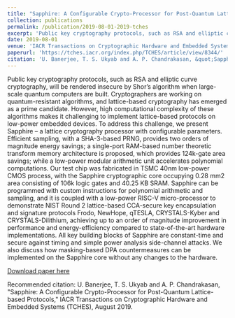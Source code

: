 ```yaml
---
title: "Sapphire: A Configurable Crypto-Processor for Post-Quantum Lattice-based Protocols"
collection: publications
permalink: /publication/2019-08-01-2019-tches
excerpt: 'Public key cryptography protocols, such as RSA and elliptic curve cryptography, will be rendered insecure by Shor’s algorithm when large-scale quantum computers are built. Cryptographers are working on quantum-resistant algorithms, and lattice-based cryptography has emerged as a prime candidate. However, high computational complexity of these algorithms makes it challenging to implement lattice-based protocols on low-power embedded devices. To address this challenge, we present Sapphire – a lattice cryptography processor with configurable parameters. Efficient sampling, with a SHA-3-based PRNG, provides two orders of magnitude energy savings; a single-port RAM-based number theoretic transform memory architecture is proposed, which provides 124k-gate area savings; while a low-power modular arithmetic unit accelerates polynomial computations. Our test chip was fabricated in TSMC 40nm low-power CMOS process, with the Sapphire cryptographic core occupying 0.28 mm2 area consisting of 106k logic gates and 40.25 KB SRAM. Sapphire can be programmed with custom instructions for polynomial arithmetic and sampling, and it is coupled with a low-power RISC-V micro-processor to demonstrate NIST Round 2 lattice-based CCA-secure key encapsulation and signature protocols Frodo, NewHope, qTESLA, CRYSTALS-Kyber and CRYSTALS-Dilithium, achieving up to an order of magnitude improvement in performance and energy-efficiency compared to state-of-the-art hardware implementations. All key building blocks of Sapphire are constant-time and secure against timing and simple power analysis side-channel attacks. We also discuss how masking-based DPA countermeasures can be implemented on the Sapphire core without any changes to the hardware.'
date: 2019-08-01
venue: 'IACR Transactions on Cryptographic Hardware and Embedded Systems (TCHES)'
paperurl: 'https://tches.iacr.org/index.php/TCHES/article/view/8344/'
citation: 'U. Banerjee, T. S. Ukyab and A. P. Chandrakasan, &quot;Sapphire: A Configurable Crypto-Processor for Post-Quantum Lattice-based Protocols,&quot; IACR Transactions on Cryptographic Hardware and Embedded Systems (TCHES), August 2019.'
---
```

Public key cryptography protocols, such as RSA and elliptic curve cryptography, will be rendered insecure by Shor’s algorithm when large-scale quantum computers are built. Cryptographers are working on quantum-resistant algorithms, and lattice-based cryptography has emerged as a prime candidate. However, high computational complexity of these algorithms makes it challenging to implement lattice-based protocols on low-power embedded devices. To address this challenge, we present Sapphire – a lattice cryptography processor with configurable parameters. Efficient sampling, with a SHA-3-based PRNG, provides two orders of magnitude energy savings; a single-port RAM-based number theoretic transform memory architecture is proposed, which provides 124k-gate area savings; while a low-power modular arithmetic unit accelerates polynomial computations. Our test chip was fabricated in TSMC 40nm low-power CMOS process, with the Sapphire cryptographic core occupying 0.28 mm2 area consisting of 106k logic gates and 40.25 KB SRAM. Sapphire can be programmed with custom instructions for polynomial arithmetic and sampling, and it is coupled with a low-power RISC-V micro-processor to demonstrate NIST Round 2 lattice-based CCA-secure key encapsulation and signature protocols Frodo, NewHope, qTESLA, CRYSTALS-Kyber and CRYSTALS-Dilithium, achieving up to an order of magnitude improvement in performance and energy-efficiency compared to state-of-the-art hardware implementations. All key building blocks of Sapphire are constant-time and secure against timing and simple power analysis side-channel attacks. We also discuss how masking-based DPA countermeasures can be implemented on the Sapphire core without any changes to the hardware.

[Download paper here](https://tches.iacr.org/index.php/TCHES/article/view/8344/)

Recommended citation: U. Banerjee, T. S. Ukyab and A. P. Chandrakasan, "Sapphire: A Configurable Crypto-Processor for Post-Quantum Lattice-based Protocols," IACR Transactions on Cryptographic Hardware and Embedded Systems (TCHES), August 2019.